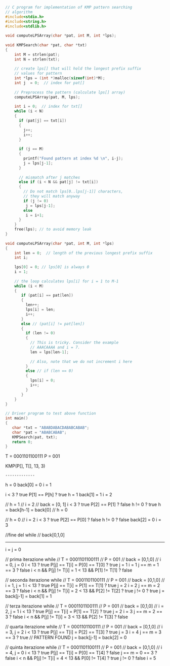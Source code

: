 ```C
// C program for implementation of KMP pattern searching 
// algorithm
#include<stdio.h>
#include<string.h>
#include<stdlib.h>
 
void computeLPSArray(char *pat, int M, int *lps);
 
void KMPSearch(char *pat, char *txt)
{
    int M = strlen(pat);
    int N = strlen(txt);
 
    // create lps[] that will hold the longest prefix suffix
    // values for pattern
    int *lps = (int *)malloc(sizeof(int)*M);
    int j  = 0;  // index for pat[]
 
    // Preprocess the pattern (calculate lps[] array)
    computeLPSArray(pat, M, lps);
 
    int i = 0;  // index for txt[]
    while (i < N)
    {
      if (pat[j] == txt[i])
      {
        j++;
        i++;
      }
 
      if (j == M)
      {
        printf("Found pattern at index %d \n", i-j);
        j = lps[j-1];
      }
 
      // mismatch after j matches
      else if (i < N && pat[j] != txt[i])
      {
        // Do not match lps[0..lps[j-1]] characters,
        // they will match anyway
        if (j != 0)
         j = lps[j-1];
        else
         i = i+1;
      }
    }
    free(lps); // to avoid memory leak
}
 
void computeLPSArray(char *pat, int M, int *lps)
{
    int len = 0;  // length of the previous longest prefix suffix
    int i;
 
    lps[0] = 0; // lps[0] is always 0
    i = 1;
 
    // the loop calculates lps[i] for i = 1 to M-1
    while (i < M)
    {
       if (pat[i] == pat[len])
       {
         len++;
         lps[i] = len;
         i++;
       }
       else // (pat[i] != pat[len])
       {
         if (len != 0)
         {
           // This is tricky. Consider the example 
           // AAACAAAA and i = 7.
           len = lps[len-1];
 
           // Also, note that we do not increment i here
         }
         else // if (len == 0)
         {
           lps[i] = 0;
           i++;
         }
       }
    }
}
 
// Driver program to test above function
int main()
{
   char *txt = "ABABDABACDABABCABAB";
   char *pat = "ABABCABAB";
   KMPSearch(pat, txt);
   return 0;
}

```


T = 0001101100111
P = 001

KMP(P[], T[], 13, 3)

    -------------
h = 0
back[0] = 0
i = 1

i < 3 ? true
    P[1] == P[h] ? true
        h = 1
        back[1] = 1
        i = 2

// h = 1
// i = 2
// back = [0, 1]
i < 3 ? true
    P[2] == P[1] ? false
        h != 0 ? true
            h = back[h-1] = back[0]
            // h = 0


// h = 0
// i = 2
i < 3 ? true
    P[2] == P[0] ? false
        h != 0 ? false
            back[2] = 0
            i = 3

//fine del while
// back[0,1,0]

----


i = j = 0

// prima iterazione while
// T = 0001101100111
// P = 001
// back = [0,1,0]
// i = 0, j = 0
i < 13 ? true
    P[j] == T[i] = P[0] == T[0] ? true
        j = 1
        i = 1
    j == m = 1 == 3 ? false
    i < n && P[j] != T[i] = 1 < 13 && P[1] != T[1] ? false

// seconda iterazione while
// T = 0001101100111
// P = 001
// back = [0,1,0]
// i = 1, j = 1
i < 13 ? true
    P[j] == T[i] = P[1] == T[1] ? true
        j = 2
        i = 2
    j == m = 2 == 3 ? false
    i < n && P[j] != T[i] = 2 < 13 && P[2] != T[2] ? true
        j != 0 ? true
            j = back[j-1] = back[1] = 1

// terza iterazione while
// T = 0001101100111
// P =  001
// back = [0,1,0]
// i = 2, j = 1
i < 13 ? true
    P[j] == T[i] = P[1] == T[2] ? true
        j = 2
        i = 3
    j == m = 2 == 3 ? false
    i < n && P[j] != T[i] = 3 < 13 && P[2] != T[3] ? false


// quarta iterazione while
// T = 0001101100111
// P =  001
// back = [0,1,0]
// i = 3, j = 2
i < 13 ? true
    P[j] == T[i] = P[2] == T[3] ? true
        j = 3
        i = 4
    j == m = 3 == 3 ? true // PATTERN FOUND
        j = back[j-1] = back[2] = 0


// quinta iterazione while
// T = 0001101100111
// P =  001
// back = [0,1,0]
// i = 4, j = 0
i < 13 ? true
    P[j] == T[i] = P[0] == T[4] ? false
    j == m = 0 == 3 ? false
    i < n && P[j] != T[i] = 4 < 13 && P[0] != T[4] ?  true
        j != 0 ? false
            i = 5


    



